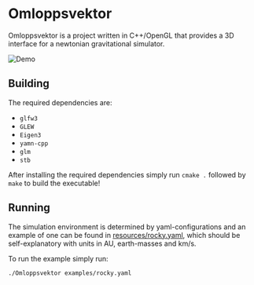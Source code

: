 # Omloppsvektor

Omloppsvektor is a project written in C++/OpenGL that provides a 3D interface for a newtonian gravitational simulator.

![Demo](https://github.com/snumlautoken/Omloppsvektor/blob/main/examples/demo.gif?raw=true)

## Building

The required dependencies are: 
- `glfw3`
- `GLEW`
- `Eigen3`
- `yamn-cpp`
- `glm`
- `stb`

After installing the required dependencies simply run `cmake .` followed by `make` to build the executable!

## Running

The simulation environment is determined by yaml-configurations and an example of one can be found in [resources/rocky.yaml](https://github.com/snumlautoken/Omloppsvektor/blob/main/examples/rocky.yaml), which should be self-explanatory with units in AU, earth-masses and km/s.

To run the example simply run:
```
./Omloppsvektor examples/rocky.yaml
```
